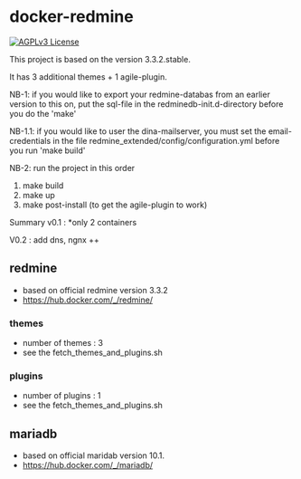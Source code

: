 # docker-redmine

[![AGPLv3 License](http://img.shields.io/badge/license-AGPLv3-blue.svg)](LICENSE)

This project is based on the version 3.3.2.stable.<p>
It has 3 additional themes + 1 agile-plugin.<p>

NB-1: if you would like to export your redmine-databas from an earlier version to this on, put the sql-file in the redminedb-init.d-directory before you do the 'make' <p>

NB-1.1: if you would like to user the dina-mailserver, you must set the email-credentials in the file redmine_extended/config/configuration.yml before you run 'make build' <p>

NB-2: run the project in this order 
1. make build
2. make up
3. make post-install (to get the agile-plugin to work)

Summary v0.1 : 
*only 2 containers

V0.2 : add dns, ngnx ++

## redmine
* based on official redmine version 3.3.2
* https://hub.docker.com/_/redmine/

### themes
* number of themes : 3
* see the fetch_themes_and_plugins.sh

### plugins
* number of plugins : 1
* see the fetch_themes_and_plugins.sh

## mariadb
* based on official maridab  version 10.1.
* https://hub.docker.com/_/mariadb/
